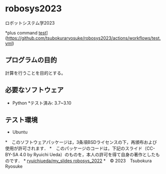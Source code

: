 # robosys2023
ロボットシステム学2023

*plus command
[test](https://github.com/tsubokuraryosuke/robosys2023/actions/workflows/test.yml/badge.svg)](https://github.com/tsubokuraryosuke/robosys2023/actions/workflows/test.yml)

## プログラムの目的
計算を行うことを目的とする。

## 必要なソフトウェア
* Python
	*テスト済み: 3.7~3.10
## テスト環境
* Ubuntu

*　このソフトウェアパッケージは，3条項BSDライセンスの下，再頒布および使用が許可されます．
*　このパッケージのコードは，下記のスライド（CC-BY-SA 4.0 by Ryuichi Ueda）のものを，本人の許可を得て自身の著作としたものです．
      * [ryuichiueda/my_slides robosys_2022](https://github.com/ryuichiueda/my_slides/tree/master/robosys_2022)
*　© 2023　Tsubokura Ryosuke

